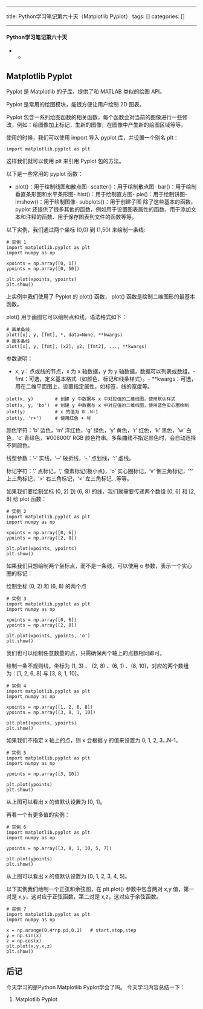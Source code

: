 
--- 
title:  Python学习笔记第六十天（Matplotlib Pyplot） 
tags: []
categories: [] 

---


#### Python学习笔记第六十天
- - 


## Matplotlib Pyplot

Pyplot 是 Matplotlib 的子库，提供了和 MATLAB 类似的绘图 API。

Pyplot 是常用的绘图模块，能很方便让用户绘制 2D 图表。

Pyplot 包含一系列绘图函数的相关函数，每个函数会对当前的图像进行一些修改，例如：给图像加上标记，生新的图像，在图像中产生新的绘图区域等等。

使用的时候，我们可以使用 import 导入 pyplot 库，并设置一个别名 plt：

```
import matplotlib.pyplot as plt

```

这样我们就可以使用 plt 来引用 Pyplot 包的方法。

以下是一些常用的 pyplot 函数：
- plot()：用于绘制线图和散点图- scatter()：用于绘制散点图- bar()：用于绘制垂直条形图和水平条形图- hist()：用于绘制直方图- pie()：用于绘制饼图- imshow()：用于绘制图像- subplots()：用于创建子图
除了这些基本的函数，pyplot 还提供了很多其他的函数，例如用于设置图表属性的函数、用于添加文本和注释的函数、用于保存图表到文件的函数等等。

以下实例，我们通过两个坐标 (0,0) 到 (1,50) 来绘制一条线:

```
# 实例 1
import matplotlib.pyplot as plt
import numpy as np

xpoints = np.array([0, 1])
ypoints = np.array([0, 50])

plt.plot(xpoints, ypoints)
plt.show()

```

上实例中我们使用了 Pyplot 的 plot() 函数， plot() 函数是绘制二维图形的最基本函数。

plot() 用于画图它可以绘制点和线，语法格式如下：

```
# 画单条线
plot([x], y, [fmt], *, data=None, **kwargs)
# 画多条线
plot([x], y, [fmt], [x2], y2, [fmt2], ..., **kwargs)

```

参数说明：
- x, y：点或线的节点，x 为 x 轴数据，y 为 y 轴数据，数据可以列表或数组。- fmt：可选，定义基本格式（如颜色、标记和线条样式）。- **kwargs：可选，用在二维平面图上，设置指定属性，如标签，线的宽度等。
```
plot(x, y)        # 创建 y 中数据与 x 中对应值的二维线图，使用默认样式
plot(x, y, 'bo')  # 创建 y 中数据与 x 中对应值的二维线图，使用蓝色实心圈绘制
plot(y)           # x 的值为 0..N-1
plot(y, 'r+')     # 使用红色 + 号

```

颜色字符：‘b’ 蓝色，‘m’ 洋红色，‘g’ 绿色，‘y’ 黄色，‘r’ 红色，‘k’ 黑色，‘w’ 白色，‘c’ 青绿色，‘#008000’ RGB 颜色符串。多条曲线不指定颜色时，会自动选择不同颜色。

线型参数：‘‐’ 实线，‘‐‐’ 破折线，‘‐.’ 点划线，‘:’ 虚线。

标记字符：‘.’ 点标记，‘,’ 像素标记(极小点)，‘o’ 实心圈标记，‘v’ 倒三角标记，‘^’ 上三角标记，‘&gt;’ 右三角标记，‘&lt;’ 左三角标记…等等。

如果我们要绘制坐标 (0, 2) 到 (6, 8) 的线，我们就需要传递两个数组 [0, 6] 和 [2, 8] 给 plot 函数：

```
# 实例 2
import matplotlib.pyplot as plt
import numpy as np

xpoints = np.array([0, 6])
ypoints = np.array([2, 8])

plt.plot(xpoints, ypoints)
plt.show()

```

如果我们只想绘制两个坐标点，而不是一条线，可以使用 o 参数，表示一个实心圈的标记：

绘制坐标 (0, 2) 和 (6, 8) 的两个点

```
# 实例 3
import matplotlib.pyplot as plt
import numpy as np

xpoints = np.array([0, 6])
ypoints = np.array([2, 8])

plt.plot(xpoints, ypoints, 'o')
plt.show()

```

我们也可以绘制任意数量的点，只需确保两个轴上的点数相同即可。

绘制一条不规则线，坐标为 (1, 3) 、 (2, 8) 、(6, 1) 、(8, 10)，对应的两个数组为：[1, 2, 6, 8] 与 [3, 8, 1, 10]。

```
# 实例 4
import matplotlib.pyplot as plt
import numpy as np

xpoints = np.array([1, 2, 6, 8])
ypoints = np.array([3, 8, 1, 10])

plt.plot(xpoints, ypoints)
plt.show()

```

如果我们不指定 x 轴上的点，则 x 会根据 y 的值来设置为 0, 1, 2, 3…N-1。

```
# 实例 5
import matplotlib.pyplot as plt
import numpy as np

ypoints = np.array([3, 10])

plt.plot(ypoints)
plt.show()

```

从上图可以看出 x 的值默认设置为 [0, 1]。

再看一个有更多值的实例：

```
# 实例 6
import matplotlib.pyplot as plt
import numpy as np

ypoints = np.array([3, 8, 1, 10, 5, 7])

plt.plot(ypoints)
plt.show()

```

从上图可以看出 x 的值默认设置为 [0, 1, 2, 3, 4, 5]。

以下实例我们绘制一个正弦和余弦图，在 plt.plot() 参数中包含两对 x,y 值，第一对是 x,y，这对应于正弦函数，第二对是 x,z，这对应于余弦函数。

```
# 实例 7
import matplotlib.pyplot as plt
import numpy as np

x = np.arange(0,4*np.pi,0.1)   # start,stop,step
y = np.sin(x)
z = np.cos(x)
plt.plot(x,y,x,z)
plt.show()

```

## 后记

今天学习的是Python Matplotlib Pyplot学会了吗。 今天学习内容总结一下：
1. Matplotlib Pyplot